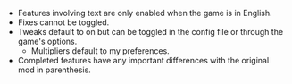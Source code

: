 - Features involving text are only enabled when the game is in English.
- Fixes cannot be toggled.
- Tweaks default to on but can be toggled in the config file or through the game's options.
  - Multipliers default to my preferences.
- Completed features have any important differences with the original mod in parenthesis.